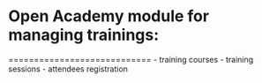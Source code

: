 # Open Academy module for managing trainings:
============================
            - training courses
            - training sessions
            - attendees registration

